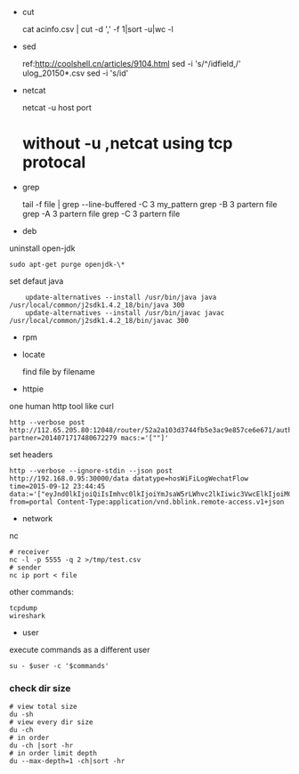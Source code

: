 - cut

	cat acinfo.csv | cut -d ',' -f 1|sort -u|wc -l


- sed

	ref:http://coolshell.cn/articles/9104.html
	sed -i 's/^/idfield,/' ulog_20150*.csv
	sed -i 's/id'

- netcat

	netcat -u host port
	# without -u ,netcat using tcp protocal

- grep

	tail -f file | grep --line-buffered -C 3 my_pattern
	grep -B 3 partern file
	grep -A 3 partern file
	grep -C 3 partern file

- deb

uninstall open-jdk

	sudo apt-get purge openjdk-\*

set defaut java

		update-alternatives --install /usr/bin/java java  /usr/local/common/j2sdk1.4.2_18/bin/java 300
		update-alternatives --install /usr/bin/javac javac /usr/local/common/j2sdk1.4.2_18/bin/javac 300

- rpm


- locate

	find file by filename

- httpie

one human http tool like curl

	http --verbose post http://112.65.205.80:12048/router/52a2a103d3744fb5e3ac9e857ce6e671/auth/whitelist?partner=2014071717480672279 macs:='[""]'

set headers

	http --verbose --ignore-stdin --json post http://192.168.0.95:30000/data datatype=hosWiFiLogWechatFlow time=2015-09-12 23:44:45 data:='["eyJnd0lkIjoiQiIsImhvc0lkIjoiYmJsaW5rLWhvc2lkIiwic3VwcElkIjoiMCIsInVzZXJNYWMiOiIwMDpGRjpDQzpBQTpFRSIsInR5cGUiOiIxLXRlc3QiLCJsb2dUaW1lIjoxNDQ4NTAwNjgyMDAwLCJhdXRoVHlwZSI6IiJ9"]' from=portal Content-Type:application/vnd.bblink.remote-access.v1+json

- network

nc

	# receiver
	nc -l -p 5555 -q 2 >/tmp/test.csv
	# sender
	nc ip port < file

other commands:

	tcpdump
	wireshark

- user

execute commands as a different user

	su - $user -c '$commands'

### check dir size

	# view total size
	du -sh
	# view every dir size
	du -ch
	# in order
	du -ch |sort -hr
	# in order limit depth
	du --max-depth=1 -ch|sort -hr
